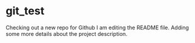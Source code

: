 # git_test
Checking out a new repo for Github
I am editing the README file. Adding some more details about the project description.
